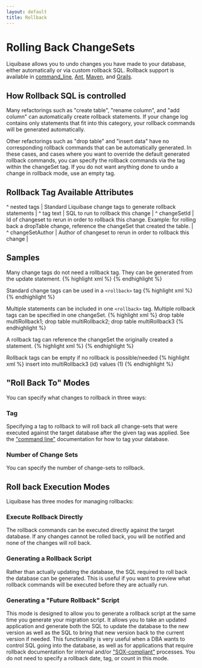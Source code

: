 ```yaml
---
layout: default
title: Rollback
---
```


# Rolling Back ChangeSets #

Liquibase allows you to undo changes you have made to your database, either automatically or via custom rollback SQL. Rollback support is available in [command_line](command_line.html), [Ant](Ant.html), [Maven](Maven.html), and [Grails](Grails.html).


## How Rollback SQL is controlled ##

Many refactorings such as "create table", "rename column", and "add column" can automatically create rollback statements. If your change log contains only statements that fit into this category, your rollback commands will be generated automatically.

Other refactorings such as "drop table" and "insert data" have no corresponding rollback commands that can be automatically generated. In these cases, and cases where you want to override the default generated rollback commands, you can specify the rollback commands via the <rollback/> tag within the changeSet tag.  If you do not want anything done to undo a change in rollback mode, use an empty <rollback/> tag.


## Rollback Tag Available Attributes ##

^ nested tags | Standard Liquibase change tags to generate rollback statements  |
^ tag text | SQL to run to rollback this change  |
^ changeSetId  | Id of changeset to rerun in order to rollback this change.  Example: for rolling back a dropTable change, reference the changeSet that created the table.  |
^ changeSetAuthor  | Author of changeset to rerun in order to rollback this change  |


## Samples ##

Many change tags do not need a rollback tag.  They can be generated from the update statement.
{% highlight xml %}
    <changeSet id="changeRollback2-create" author="nvoxland">
        <createTable tableName="changeRollback2">
            <column name="id" type="int"/>
        </createTable>
    </changeSet>
{% endhighlight %}

Standard change tags can be used in a `<rollback>` tag
{% highlight xml %}
    <changeSet id="changeRollback" author="nvoxland">
        <createTable tableName="changeRollback1">
            <column name="id" type="int"/>
        </createTable>
        <rollback>
            <dropTable tableName="changeRollback1"/>
        </rollback>
    </changeSet>
{% endhighlight %}

Multiple statements can be included in one `<rollback>` tag.  Multiple rollback tags can be specified in one changeSet.
{% highlight xml %}
<changeSet id="multiRollbackTest" author="rs">
        <createTable tableName="multiRollback1">
            <column name="id" type="int"/>
        </createTable>
        <createTable tableName="multiRollback2">
            <column name="id" type="int"/>
        </createTable>
        <createTable tableName="multiRollback3">
            <column name="id" type="int"/>
        </createTable>
        <rollback>
            drop table multiRollback1;
            drop table multiRollback2;
        </rollback>
        <rollback>drop table multiRollback3</rollback>
    </changeSet>
{% endhighlight %}

A rollback tag can reference the changeSet the originally created a statement.
{% highlight xml %}
    <changeSet id="changeRollback2-drop" author="nvoxland">
        <dropTable tableName="changeRollback2"/>
        <rollback changeSetId="changeRollback2-create" changeSetAuthor="nvoxland"/>
    </changeSet>
{% endhighlight %}

Rollback tags can be empty if no rollback is possible/needed
{% highlight xml %}
    <changeSet id="noRollback" author="nvoxland">
        <sql>insert into multiRollback3 (id) values (1)</sql>
        <rollback/>
    </changeSet>
{% endhighlight %}

## "Roll Back To" Modes ##

You can specify what changes to rollback in three ways:



### Tag ###

Specifying a tag to rollback to will roll back all change-sets that were executed against the target database after the given tag was applied. See the ["command line"](command_line.html) documentation for how to tag your database.

### Number of Change Sets ###

You can specify the number of change-sets to rollback.

## Roll back Execution Modes ##

Liquibase has three modes for managing rollbacks:

### Execute Rollback Directly ###

The rollback commands can be executed directly against the target database. If any changes cannot be rolled back, you will be notified and none of the changes will roll back.

### Generating a Rollback Script ###

Rather than actually updating the database, the SQL required to roll back the database can be generated. This is useful if you want to preview what rollback commands will be executed before they are actually run.

### Generating a "Future Rollback" Script ###

This mode is designed to allow you to generate a rollback script at the same time you generate your migration script. It allows you to take an updated application and generate both the SQL to update the database to the new version as well as the SQL to bring that new version back to the current version if needed. This functionality is very useful when a DBA wants to control SQL going into the database, as well as for applications that require rollback documentation for internal and/or ["SOX-compliant"](http://en.wikipedia.org/wiki/Sarbanes-Oxley_Act) processes. You do not need to specify a rollback date, tag, or count in this mode.